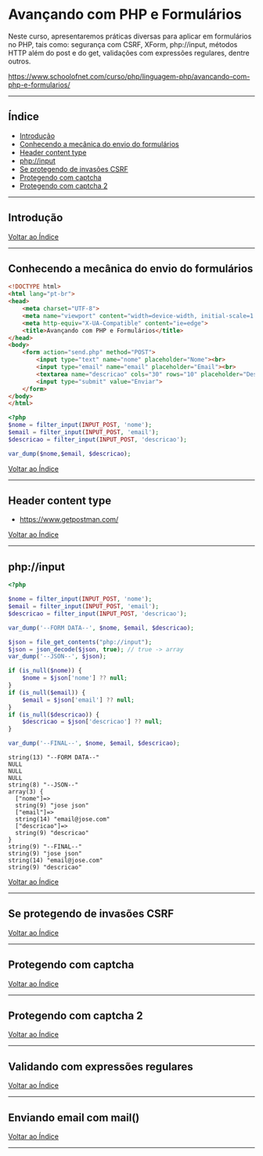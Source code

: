# Avançando com PHP e Formulários

Neste curso, apresentaremos práticas diversas para aplicar em formulários no PHP, tais como: segurança com CSRF, XForm, php://input, métodos HTTP além do post e do get, validações com expressões regulares, dentre outros.

<https://www.schoolofnet.com/curso/php/linguagem-php/avancando-com-php-e-formularios/>

---

## <a name="indice">Índice</a>

- [Introdução](#parte1)   
- [Conhecendo a mecânica do envio do formulários](#parte2)   
- [Header content type](#parte3)   
- [php://input](#parte5)   
- [Se protegendo de invasões CSRF](#parte6)   
- [Protegendo com captcha](#parte7)   
- [Protegendo com captcha 2](#parte8)   

---

## <a name="parte1">Introdução</a>


[Voltar ao Índice](#indice)

---

## <a name="parte2">Conhecendo a mecânica do envio do formulários</a>

```html
<!DOCTYPE html>
<html lang="pt-br">
<head>
    <meta charset="UTF-8">
    <meta name="viewport" content="width=device-width, initial-scale=1.0">
    <meta http-equiv="X-UA-Compatible" content="ie=edge">
    <title>Avançando com PHP e Formulários</title>
</head>
<body>
    <form action="send.php" method="POST">
        <input type="text" name="nome" placeholder="Nome"><br>
        <input type="email" name="email" placeholder="Email"><br>
        <textarea name="descricao" cols="30" rows="10" placeholder="Descrição"></textarea><br>
        <input type="submit" value="Enviar">
    </form>
</body>
</html>
```

```php
<?php
$nome = filter_input(INPUT_POST, 'nome');
$email = filter_input(INPUT_POST, 'email');
$descricao = filter_input(INPUT_POST, 'descricao');

var_dump($nome,$email, $descricao);
```

[Voltar ao Índice](#indice)

---

## <a name="parte3">Header content type</a>

- https://www.getpostman.com/


[Voltar ao Índice](#indice)

---

## <a name="parte5">php://input</a>

```php
<?php

$nome = filter_input(INPUT_POST, 'nome');
$email = filter_input(INPUT_POST, 'email');
$descricao = filter_input(INPUT_POST, 'descricao');

var_dump('--FORM DATA--', $nome, $email, $descricao);

$json = file_get_contents("php://input");
$json = json_decode($json, true); // true -> array
var_dump('--JSON--', $json);

if (is_null($nome)) {
    $nome = $json['nome'] ?? null;
}
if (is_null($email)) {
    $email = $json['email'] ?? null;
}
if (is_null($descricao)) {
    $descricao = $json['descricao'] ?? null;
}

var_dump('--FINAL--', $nome, $email, $descricao);
```

```
string(13) "--FORM DATA--"
NULL
NULL
NULL
string(8) "--JSON--"
array(3) {
  ["nome"]=>
  string(9) "jose json"
  ["email"]=>
  string(14) "email@jose.com"
  ["descricao"]=>
  string(9) "descricao"
}
string(9) "--FINAL--"
string(9) "jose json"
string(14) "email@jose.com"
string(9) "descricao"

```

[Voltar ao Índice](#indice)

---

## <a name="parte6">Se protegendo de invasões CSRF</a>


[Voltar ao Índice](#indice)

---

## <a name="parte7">Protegendo com captcha</a>


[Voltar ao Índice](#indice)

---

## <a name="parte8">Protegendo com captcha 2</a>


[Voltar ao Índice](#indice)

---

## <a name="parte9">Validando com expressões regulares</a>


[Voltar ao Índice](#indice)

---

## <a name="parte10">Enviando email com mail()</a>


[Voltar ao Índice](#indice)

---
